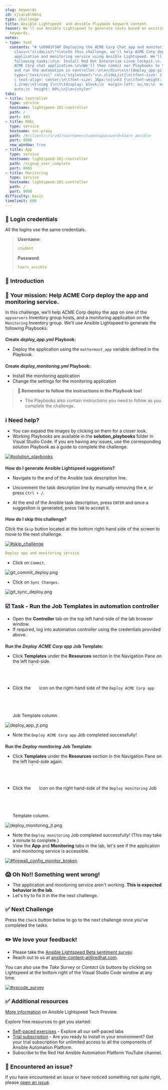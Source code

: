 ```yaml
---
slug: keywords
id: xjiacv6lk0nq
type: challenge
title: Ansible Lightspeed  and Ansible Playbook keyword content.
teaser: We'll use Ansible Lightspeed to generate tasks based on existing Ansible Playbook
  keywords.
notes:
- type: text
  contents: "# \U0001F3AF Deploying the ACME Corp Chat app and monitoring service.\n\n<div
    class=\"slideList\">\n\nIn this challenge, we'll help ACME Corp deploy their chat
    application and monitoring service using Ansible Lightspeed. We'll automate the
    following tasks:\n\n- Install Red Hat Enterprise Linux Cockpit.\n- Install the
    ACME Corp chat application.\n\nWe'll then commit our Playbooks to the repository
    and run the automation in controller.\n\n</div>\n\n![deploy_app.gif](../assets/deploy_app.gif)\n\n<style
    type=\"text/css\" rel=\"stylesheet\">\n.slideList{\n\tfont-size: 1.2rem;\n\t}\nh1,h2{\n
    \ text-align: center;\n\tfont-size: 36px;\n}\nh3 {\n\tfont-weight: 600;\n\tfont-size:
    1.2rem;\n}\nimg {\n\t\tdisplay: block;\n  margin-left: au;to;\n  margin-right:
    auto;\n  height: 60%;\n}\n</style>"
tabs:
- title: Controller
  type: service
  hostname: lightspeed-101-controller
  path: /
  port: 443
- title: RHEL
  type: service
  hostname: vnc-proxy
  path: /#/client/c/srv01?username=student&password=learn_ansible
  port: 8080
  new_window: true
- title: App
  type: service
  hostname: lightspeed-101-controller
  path: /signup_user_complete
  port: 8065
- title: Monitoring
  type: service
  hostname: lightspeed-101-controller
  path: /
  port: 9090
difficulty: basic
timelimit: 600
---
```

🔐 Login credentials
===
All the logins use the same credentials.

>**Username**:
> ```yaml
>student
>```
>**Password**:
>```yaml
>learn_ansible
>```



👋 Introduction
===

# 🎯 Your mission: Help ACME Corp deploy the app and monitoring service.

In this challenge, we’ll help ACME Corp deploy the app on one of the `appservers` Inventory group hosts, and a monitoring application on the `Monitoring` Inventory group.
We'll use Ansible Lightspeed to generate the following Playbooks:

### Create *deploy_app.yml* Playbook:

* Deploy the application using the `mattermost_app` variable defined in the Playbook.

### Create *deploy_monitoring.yml* Playbook:

* Install the monitoring application
* Change the settings for the monitoring application

>**👀 Remember to follow the instructions in the Playbook too!**
>
>* The Playbooks also contain instructions you need to follow as you complete the challenge.

ℹ️ Need help?
===

* You can expand the images by clicking on them for a closer look.
* Working Playbooks are available in the **solution_playbooks** folder in Visual Studio Code. If you are having any issues, use the corresponding solution Playbook as a guide to complete the challenge.

<a href="#solution_playbooks">
  <img alt="#solution_playbooks" src="../assets/solution_playbooks.png" />
</a>
<a href="#" class="lightbox" id="#solution_playbooks">
  <img alt="solution_playbooks" src="../assets/solution_playbooks.png" />
</a>

### How do I generate Ansible Lightspeed suggestions?

- Navigate to the end of the Ansible task description line.
* Uncomment the task description line by manually removing the `#`, or press `Ctrl + /`.
- At the end of the Ansible task description, press `ENTER` and once a suggestion is generated, press `TAB` to accept it.

### How do I skip this challenge?

Click the `Skip` button located at the bottom right-hand side of the screen to move to the next challenge.

<a href="#skip_challenge">
  <img alt="#skip_challenge" src="../assets/skip_challenge.png" />
</a>
<a href="#" class="lightbox" id="#solution_playbooks">
  <img alt="skip_challenge" src="../assets/skip_challenge.png" />

☑️ Task - Exploring `deploy_app.yml` Playbook
===

ACME Corp defined the `mattermost_app` variable in the `vars:` section.

* Navigate to Visual Studio Code in your RHEL instance in the `srv01`  tab.
* Click on the `deploy_app.yml` Playbook.

![depy_app_playbook.png](../assets/depy_app_playbook.png)




☑️ Task - Generate `deploy_app.yml` Playbook tasks
===

### ℹ️ *Run container with podman using mattermost_app var* task.

* Ansible Lightspeed will use the `mattermost_app` variable in the suggestion. Ansible Lightspeed uses Playbook context to generate applicable Playbook tasks.

![mattermost_usage.png](../assets/mattermost_usage.png)

* Follow the instructions in the `deploy_app.yml` Playbook to generate tasks.
* Fix any issues highlighted by **Ansible Lint**.
* Save the Playbook by clicking on `File` and then `Save`, or by pressing `CTRL+S`.

☑️ Task - Ansible Lightspeed training matches
===

One of Ansible Lightspeed's key differentiators is providing information on the potential training data used to generate task suggestions.

>**😅 Known Closed Beta Issue: Visual Studio Code extension requires Window reload**
>* The Ansible Visual Studio Code extension `Training Matches` view requires a once-off reload of the Visual Studio Code Window.
>* Please perform the following steps:
>   * Click on `View` located in the Visual Studio Code menu bar and select `Command Palette...`. Alternatively, press `CTRL+SHIFT+P`.
>  ![vscode_open_palette.png](../assets/vscode_open_palette.png)
>   * Type `reload` in the Command Palette prompt and select `Developer: Reload Window`.
>   ![vscode_type_reload.png](../assets/vscode_type_reload.png)

- Click on `View` in the Visual Studio Code menu bar and then on `Open View...`.

![match_open_view.png](../assets/match_open_view.png)

- Scroll down and click on `Lightspeed Training Matches`.

![match_scroll_lightspeed.png](../assets/match_scroll_lightspeed.png)

- After generating a suggestion,  click on any potential training match entry.

![app_training_match.png](../assets/app_training_match.png)

- Note that the information provided includes details of the License, Ansible content type, and the source URL.


☑️ Task - Generate deploy_monitoring.yml Playbook tasks
===

We'll configure `module_defaults` in the Playbook and see how it affects Ansible Lightspeed suggestions.

![module_defaults.png](../assets/module_defaults.png)


### ℹ️ *Copy ./files/cockpit.conf to /etc/cockpit/* task.

* When you generate a task suggestion for Task 2 with `module_defaults:` commented out, you'll note that Ansible Lightspeed includes a `mode:` argument for the `ansible.builtin.copy` module.

![module_defaults_commented.png](../assets/module_defaults_commented.png)

* When you generate the same task suggestion after `module_defaults:` is uncommented, Ansible Lightspeed is aware of the permissions to use and will not provide those in the suggestion.

![module_def_uncommented.png](../assets/module_def_uncommented.png)

* In Visual Studio Code, click on the `deploy_monitoring.yml` Playbook.

Follow the instructions in the `deploy_monitoring.yml` Playbook to generate tasks:
- Uncomment the line by removing the `#` symbol manually or pressing `CTRL+/`.
- Move your cursor to the end of the task description lines and press `ENTER` to generate a suggestion.

Complete all other tasks in the Playbook.
- Remember to add `# noqa risky-file-permissions` to the end of the second task to fix the issues highlighted by **Ansible Lint**.
- Save the Playbook by clicking on `File` and then `Save`, or by pressing `CTRL+S`.

☑️ Task - Commit and push both Playbooks to the repository
===

* Click the `Source Control` icon in the Visual Studio Code Activity bar on the left-hand side.
* Click on the + icon next to `deploy_app.yml` and `deploy_monitoring.yml` to stage the changes.

![git_add_deploy.png](../assets/git_add_deploy.png)

* Add a Commit message in the text box. For example:

```yaml
Deploy app and monitoring service
```

* Click on `Commit`.

![git_commit_deploy.png](../assets/git_commit_deploy.png)

* Click on `Sync Changes`.

![git_sync_deploy.png](../assets/git_sync_deploy.png)

☑️ Task - Run the Job Templates in automation controller
===

* Open the **Controller** tab on the top left hand-side of the lab browser window.
* If required, log into automation controller using the credentials provided above.

### Run the *Deploy ACME Corp app* Job Template:

* Click **Templates** under the **Resources** section in the Navigation Pane on the left hand-side.
* Click the <img src="https://github.com/IPvSean/pictures_for_github/blob/master/launch_job.png?raw=true" style="width:4%; display:inline-block; vertical-align: middle;" /> icon on the right-hand side of the `Deploy ACME Corp app` Job Template column.

![deploy_app_jt.png](../assets/deploy_app_jt.png)

* Note the `Deploy ACME Corp app` Job completed successfully!

### Run the *Deploy monitoring* Job Template:

- Click **Templates** under the **Resources** section in the Navigation Pane on the left hand-side again.
- Click the <img src="https://github.com/IPvSean/pictures_for_github/blob/master/launch_job.png?raw=true" style="width:4%; display:inline-block; vertical-align: middle;" /> icon on the right hand-side of the `Deploy monitoring` Job Template column.


![deploy_monitoring_jt.png](../assets/deploy_monitoring_jt.png)

* Note the `Deploy monitoring` Job completed successfully! (This may take a minute to complete.)
* View the **App** and **Monitoring** tabs in the lab, let's see if the application and monitoring service is accessible.

<a href="#firewall_config_monitor_broken">
  <img alt="#firewall_config_monitor_broken" src="../assets/firewall_config_monitor_broken.png" />
</a>

<a href="#" class="lightbox" id="#firewall_config_monitor_broken">
  <img alt="firewall_config_monitor_broken" src="../assets/firewall_config_monitor_broken.png" />
</a>

😱 Oh No!! Something went wrong!
===
* The application and monitoring service aren't working. **This is expected behavior in the lab**.
* Let's try to fix it in the the next challenge.

✅ Next Challenge
===

Press the `Check` button below to go to the next challenge once you’ve completed the tasks.

✏️ We love your feedback!
===

* Please take the [Ansible Lightspeed Beta sentiment survey](https://red.ht/ansible-ai-feedback).
* Reach out to us at <ansible-content-ai@redhat.com>.

You can also use the *Take Survey* or *Contact Us* buttons by clicking on Lightspeed at the bottom right of the Visual Studio Code window at any time.

<a href="#vscode_survey">
  <img alt="#vscode_survey" src="../assets/vscode_survey.png" />
</a>

<a href="#" class="lightbox" id="#vscode_survey">
  <img alt="disconnected" src="../assets/vscode_survey.png" />
</a>

✅ Additional resources
===

[More information](https://www.redhat.com/en/engage/project-wisdom) on Ansible Lightspeed Tech Preview.

Explore free resources to get you started:

* [Self-paced exercises](https://www.redhat.com/en/engage/redhat-ansible-automation-202108061218) - Explore all our self-paced labs
* [Trial subscription](http://red.ht/try_ansible) - Are you ready to install in your environment? Get your trial subscription for unlimited access to all the components of Ansible Automation Platform.
* Subscribe to the Red Hat Ansible Automation Platform YouTube channel.

🐛 Encountered an issue?
====

If you have encountered an issue or have noticed something not quite right, please [open an issue](https://github.com/ansible/instruqt/issues/new?labels=getting-started-mesh&title=Getting+started+with+Ansible+Lightspeed+-+issue&assignees=craig-br).

<style type="text/css" rel="stylesheet">
  .lightbox {
    display: none;
    position: fixed;
    justify-content: center;
    align-items: center;
    z-index: 999;
    top: 0;
    left: 0;
    right: 0;
    bottom: 0;
    padding: 1rem;
    background: rgba(0, 0, 0, 0.8);
    margin-left: auto;
    margin-right: auto;
    margin-top: auto;
    margin-bottom: auto;
  }
  .lightbox:target {
    display: flex;
  }
  .lightbox img {
    max-width: 60%;
    max-height: 60%;
  }
  html {
    font-size: 14px;
  }
  img {
    display: block;
    margin-left: auto;
    margin-right: auto;
  }
  h1 {
    font-size: 18px;
  }
  h2 {
    font-size: 16px;
    font-weight: 600
  }
  h3 {
    font-size: 14px;
    font-weight: 600
  }
  p {
    font-size: 14px;
  }
  p span {
    font-size: 14px;
  }
  ul li span {
    font-size: 14px
  }
</style>
